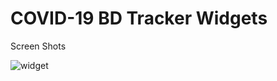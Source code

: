 # COVID-19 BD Tracker Widgets

Screen Shots

![widget](https://user-images.githubusercontent.com/31993478/83289149-6cf94380-a206-11ea-884f-bed27d0b6c52.jpg)
